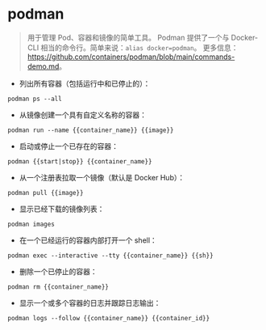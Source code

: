 # podman

> 用于管理 Pod、容器和镜像的简单工具。
> Podman 提供了一个与 Docker-CLI 相当的命令行。简单来说：`alias docker=podman`。
> 更多信息：<https://github.com/containers/podman/blob/main/commands-demo.md>。

- 列出所有容器（包括运行中和已停止的）：

`podman ps --all`

- 从镜像创建一个具有自定义名称的容器：

`podman run --name {{container_name}} {{image}}`

- 启动或停止一个已存在的容器：

`podman {{start|stop}} {{container_name}}`

- 从一个注册表拉取一个镜像（默认是 Docker Hub）：

`podman pull {{image}}`

- 显示已经下载的镜像列表：

`podman images`

- 在一个已经运行的容器内部打开一个 shell：

`podman exec --interactive --tty {{container_name}} {{sh}}`

- 删除一个已停止的容器：

`podman rm {{container_name}}`

- 显示一个或多个容器的日志并跟踪日志输出：

`podman logs --follow {{container_name}} {{container_id}}`